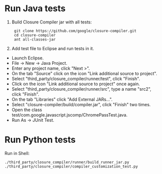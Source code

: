Run Java tests
==============

1. Build Closure Compiler jar with all tests:

        git clone https://github.com/google/closure-compiler.git
        cd closure-compiler
        ant all-classes-jar

2. Add test file to Eclipse and run tests in it.
  - Launch Eclipse.
  - File -> New -> Java Project.
  - Enter any project name, click "Next >".
  - On the tab "Source" click on the icon "Link additional source to project".
  - Select "third_party/closure_compiler/runner/test", click "Finish".
  - Click on the icon  "Link additional source to project" once again.
  - Select "third_party/closure_compiler/runner/src", type a name "src2",
      click "Finish".
  - On the tab "Libraries" click "Add External JARs...".
  - Select "closure-compiler/build/compiler.jar", click "Finish" two times.
  - Open the class test/com.google.javascript.jscomp/ChromePassTest.java.
  - Run As -> JUnit Test.


Run Python tests
================

Run in Shell:

    ./third_party/closure_compiler/runner/build_runner_jar.py
    ./third_party/closure_compiler/compiler_customization_test.py
